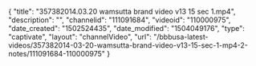 {
    "title": "357382014.03.20 wamsutta brand video v13 15 sec 1.mp4",
    "description": "",
    "channelid": "111091684",
    "videoid": "110000975",
    "date_created": "1502524435",
    "date_modified": "1504049176",
    "type": "captivate",
    "layout": "channelVideo",
    "url": "\/bbbusa-latest-videos\/357382014-03-20-wamsutta-brand-video-v13-15-sec-1-mp4-2-notes\/111091684-110000975"
}